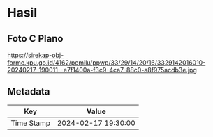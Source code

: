 # Hasil

## Foto C Plano

https://sirekap-obj-formc.kpu.go.id/4162/pemilu/ppwp/33/29/14/20/16/3329142016010-20240217-190011--e7f1400a-f3c9-4ca7-88c0-a8f975acdb3e.jpg


## Metadata

| Key        | Value               |
| ---------- | ------------------- |
| Time Stamp | 2024-02-17 19:30:00 |



